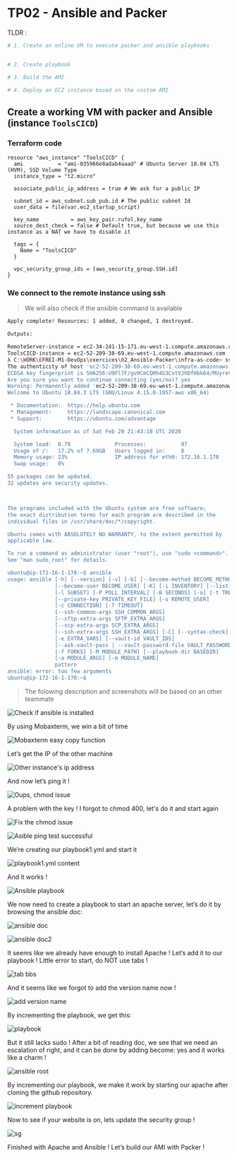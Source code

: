 # TP02 - Ansible and Packer


TLDR :
```bash
# 1. Create an online VM to execute packer and ansible playbooks


# 2. Create playbook

# 3. Build the AMI

# 4. Deploy an EC2 instance based on the custom AMI


```


## Create a working VM with packer and Ansible (instance `ToolsCICD`)

### Terraform code
```hcl
resource "aws_instance" "ToolsCICD" {
  ami           = "ami-035966e8adab4aaad" # Ubuntu Server 18.04 LTS (HVM), SSD Volume Type
  instance_type = "t2.micro"

  associate_public_ip_address = true # We ask for a public IP

  subnet_id = aws_subnet.sub_pub.id # The public subnet Id 
  user_data = file(var.ec2_startup_script)

  key_name          = aws_key_pair.rufol.key_name
  source_dest_check = false # Default true, but because we use this instance as a NAT we have to disable it

  tags = {
    Name = "ToolsCICD"
  }

  vpc_security_group_ids = [aws_security_group.SSH.id]
}
```

### We connect to the remote instance using ssh

> We will also check if the ansible command is available

```bash
Apply complete! Resources: 1 added, 0 changed, 1 destroyed.

Outputs:

RemoteServer-instance = ec2-34-241-15-171.eu-west-1.compute.amazonaws.com
ToolsCICD-instance = ec2-52-209-38-69.eu-west-1.compute.amazonaws.com
λ C:\WORK\EFREI-M1-DevOps\exercices\02_Ansible-Packer\infra-as-code> ssh ubuntu@ec2-52-209-38-69.eu-west-1.compute.amazonaws.com
The authenticity of host 'ec2-52-209-38-69.eu-west-1.compute.amazonaws.com (52.209.38.69)' can't be established.
ECDSA key fingerprint is SHA256:U9Fl7F/gvHCmCQHh4G3CxtVJhDfHbk64/MUyreV8EP4.
Are you sure you want to continue connecting (yes/no)? yes
Warning: Permanently added 'ec2-52-209-38-69.eu-west-1.compute.amazonaws.com,52.209.38.69' (ECDSA) to the list of known hosts.
Welcome to Ubuntu 18.04.3 LTS (GNU/Linux 4.15.0-1057-aws x86_64)

 * Documentation:  https://help.ubuntu.com
 * Management:     https://landscape.canonical.com
 * Support:        https://ubuntu.com/advantage

  System information as of Sat Feb 29 21:43:18 UTC 2020

  System load:  0.79              Processes:           97
  Usage of /:   17.2% of 7.69GB   Users logged in:     0
  Memory usage: 23%               IP address for eth0: 172.16.1.170
  Swap usage:   0%

55 packages can be updated.
32 updates are security updates.



The programs included with the Ubuntu system are free software;
the exact distribution terms for each program are described in the
individual files in /usr/share/doc/*/copyright.

Ubuntu comes with ABSOLUTELY NO WARRANTY, to the extent permitted by
applicable law.

To run a command as administrator (user "root"), use "sudo <command>".
See "man sudo_root" for details.

ubuntu@ip-172-16-1-170:~$ ansible
usage: ansible [-h] [--version] [-v] [-b] [--become-method BECOME_METHOD]
               [--become-user BECOME_USER] [-K] [-i INVENTORY] [--list-hosts]
               [-l SUBSET] [-P POLL_INTERVAL] [-B SECONDS] [-o] [-t TREE] [-k]
               [--private-key PRIVATE_KEY_FILE] [-u REMOTE_USER]
               [-c CONNECTION] [-T TIMEOUT]
               [--ssh-common-args SSH_COMMON_ARGS]
               [--sftp-extra-args SFTP_EXTRA_ARGS]
               [--scp-extra-args SCP_EXTRA_ARGS]
               [--ssh-extra-args SSH_EXTRA_ARGS] [-C] [--syntax-check] [-D]
               [-e EXTRA_VARS] [--vault-id VAULT_IDS]
               [--ask-vault-pass | --vault-password-file VAULT_PASSWORD_FILES]
               [-f FORKS] [-M MODULE_PATH] [--playbook-dir BASEDIR]
               [-a MODULE_ARGS] [-m MODULE_NAME]
               pattern
ansible: error: too few arguments
ubuntu@ip-172-16-1-170:~$ 
```


> The folowing description and screenshots will be based on an other teammate

![Check if ansible is installed](https://imgur.com/dYkg2pV.png)

By using Mobaxterm, we win a bit of time

![Mobaxterm easy copy function](https://imgur.com/N3MBA4P.png)

Let’s get the IP of the other machine

![Other instance's ip address](https://imgur.com/gljlxkv.png)

And now let’s ping it !

![Oups, chmod issue](https://imgur.com/15A2GDc.png)

A problem with the key ! I forgot to chmod 400, let's do it and start again

![Fix the chmod issue](https://imgur.com/q8L72Wa.png)

![Asible ping test successful](https://imgur.com/v7lClWQ.png)

We’re creating our playbook1.yml and start it

![playbook1.yml content](https://imgur.com/XGC448A.png)

And it works !

![Ansible playbook](https://imgur.com/BupNRUe.png)

We now need to create a playbook to start an apache server, let’s do it by browsing the ansible doc: 

![ansible doc](https://imgur.com/rimnicm.png)

![ansible doc2](https://imgur.com/0bQR8M5.png)

It seems like we already have enough to install Apache ! Let’s add it to our playbook ! Little error to start, do NOT use tabs !

![tab   bbs](https://imgur.com/CqJdW5e.png)


And it seems like we forgot to add the version name now !

![add version name](https://imgur.com/nrI6wJK.png)

By incrementing the playbook, we get this:

![playbook](https://imgur.com/rjcJcTp.png)

But it still lacks sudo ! After a bit of reading doc, we see that we need an escalation of right, and it can be done by adding become: yes and it works like a charm !

![ansible root](https://imgur.com/rVnfvNw.png)

By incrementing our playbook, we make it work by starting our apache after cloning the github repository.

![increment playbook](https://imgur.com/6eHstY3.png)

Now to see if your website is on, lets update the security group !

![sg](https://imgur.com/KTKNW0U.png)

Finished with Apache and Ansible ! Let’s build our AMI with Packer !

